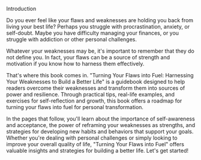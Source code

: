 Introduction

Do you ever feel like your flaws and weaknesses are holding you back from living your best life? Perhaps you struggle with procrastination, anxiety, or self-doubt. Maybe you have difficulty managing your finances, or you struggle with addiction or other personal challenges.

Whatever your weaknesses may be, it's important to remember that they do not define you. In fact, your flaws can be a source of strength and motivation if you know how to harness them effectively.

That's where this book comes in. "Turning Your Flaws into Fuel: Harnessing Your Weaknesses to Build a Better Life" is a guidebook designed to help readers overcome their weaknesses and transform them into sources of power and resilience. Through practical tips, real-life examples, and exercises for self-reflection and growth, this book offers a roadmap for turning your flaws into fuel for personal transformation.

In the pages that follow, you'll learn about the importance of self-awareness and acceptance, the power of reframing your weaknesses as strengths, and strategies for developing new habits and behaviors that support your goals. Whether you're dealing with personal challenges or simply looking to improve your overall quality of life, "Turning Your Flaws into Fuel" offers valuable insights and strategies for building a better life. Let's get started!
